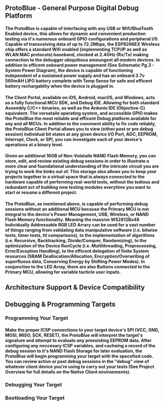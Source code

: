 ## ProtoBlue - General Purpose Digital Debug Platform
#### The ProtoBlue is capable of interfacing with any USB or Wifi/BlueTooth Enabled device, this allows for dynamic and convenient production testing via it's numerous onboard GPIO configurations and peripheral I/0. Capable of transceiving data of up to 72.2Mbps, the ESP8266EX Wireless chip offers a standard Wifi enabled (implementing TCP/IP as well as WLAN MAC protocols) baseband, clocked at 2.4GHz (Rx/Tx) making connection to the debugger ubiquitious amoungest all modern devices. In addition to efficent onboard power management (See Schematic Pg.3 - System Power Diagram), the device is capable of functioning independent of a sustained power supply and has an onboard 3.7v 560mAH LIPO battery complete with Temp Sense for safe and efficent battery rechargablity when the device is plugged in. 

#### The Client Portal, available on iOS, Android, macOS, and Windows, acts as a fully functional MCU SDK, and Debug IDE. Allowing for both standard Assembly C/C++ binaries, as well as the Ardunio IDE (Objective-C) equivalent. The versataile operating system, and accessible GPIO makes the ProtoBlue the most reliable and efficent Debug platform available for any and all MCUs. In addition to the convinent ability to fix code reliably, the ProtoBlue Client Portal allows you to view (either post or pre debug session) individual bit states at any given device I/O Port, ADC, EEPROM, Interrupt, Clock, or SPI, you can investigate each of your device's operations at a binary level.  

#### Given an additional 16GB of Non-Volataile NAND Flash Memory, you can store, edit, and review existing debug sessions in order to illustrate a more clear and foundational understanding of the intricate circuit you are trying to work the kinks out of. This storage also allows you to keep your projects together in a virtual space that is always connected to the hardware capable of performing real-world tests, without the tedious and redundant act of building new testing modules everytime you want to start or resume a different project.  

#### The ProtoBlue, as mentioned above, is capable of performing debug sessions without an additional MCU because the Primary MCU is not integral to the device's Power Management, USB, Wireless, or NAND Flash Memory functionality. Meaning the massive WS2812Bx48 Individually Addressable RGB LED Arrary can be used for a vast number of things ranging from validating data manipulative software (i.e. bitwise tests, timer tests, ttl comparisons), to the implementation of algorithms (i.e. Recursive, Backtracking, Divide/Conquer, Randomizing), to the optimization of the Device RunCycle (i.e. Multithreading, Preprocessing, Error/Exception Handling), to the efficent delegation of finite System resources (SRAM Deallocation/Allocation, Encryption/Overwriting of superfluous data, Conserving Energy by Shifting Power Modes). In conjunction to the LED Array, there are also Buttons connected to the Primary MCU, allowing for variable tacticle user inputs. 

## Architecture Support & Device Compatibility


## Debugging & Programming Targets

### Programming Your Target 
#### Make the proper ICSP connections to your target device's SPI (VCC, GND, MOSI, MISO, SCK, RESET), the ProtoBlue will interpret the target's signature and attempt to evaluate any preexisting EEPROM data. After configuring any neccesary ICSP variables, and cacheing a record of the debug session to it's NAND Flash Storage for later evaluation, the ProtoBlue will begin programming your target with the specefied code. You can review active or past debug sessions in the "debug" view of whatever client device you're using to carry out your tests (See Project Overview for full details on the Native Client environments).

### Debugging Your Target
#### 

### Bootloading Your Target
#### 

